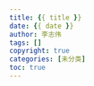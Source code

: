 ```yaml
---
title: {{ title }}
date: {{ date }}
author: 李志伟
tags: []
copyright: true
categories: [未分类]
toc: true
---
```

